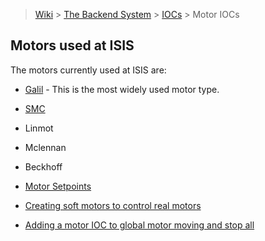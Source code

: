 > [Wiki](Home) > [The Backend System](The-Backend-System) > [IOCs](IOCs) > Motor IOCs

## Motors used at ISIS
The motors currently used at ISIS are:
* [Galil](Galil) - This is the most widely used motor type.
* [SMC](SMC)
* Linmot
* Mclennan
* Beckhoff


* [Motor Setpoints](Motor-SetPoints)

* [Creating soft motors to control real motors](Creating-soft-motors-to-control-real-motors)

* [Adding a motor IOC to global motor moving and stop all](Adding-motor-IOC-to-global-motor-moving-and-stop-all)